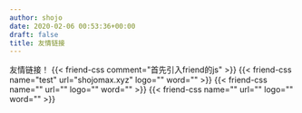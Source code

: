 ```yaml
---
author: shojo
date: 2020-02-06 00:53:36+00:00
draft: false
title: 友情链接
---
```



友情链接！
{{< friend-css comment="首先引入friend的js" >}}
{{< friend-css name="test" url="shojomax.xyz" logo="" word="" >}}
{{< friend-css name="" url="" logo="" word="" >}}
{{< friend-css name="" url="" logo="" word="" >}}